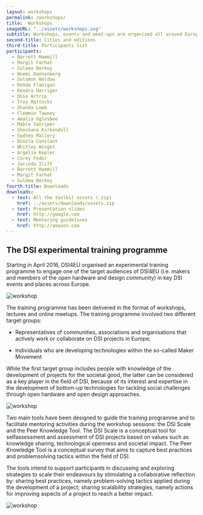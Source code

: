 ```yaml
---
layout: workshops
permalink: /workshops/
title:  Workshops
imageURL: "../assets/workshops.svg"
subtitle: Workshops, events and meet-ups are organized all around Europe to built a DSI community-generated knowledge and promote social sustainable growth.
second-title: Cities and editions
third-title: Participants list
participants:
  - Barrett Hammill
  - Margit Farhat
  - Sulema Berkey
  - Noemi Dannenberg
  - Solomon Waldow
  - Ronda Flanigan
  - Kendra Harriger
  - Onie Artrip
  - Troy Mattocks
  - Shanda Loeb
  - Clemmie Tawney
  - Amalia Oglesbee
  - Mable Vanriper
  - Shoshana Kirkendoll
  - Sydney Mallery
  - Donita Constant
  - Whitley Winget
  - Argelia Kepler
  - Corey Fedor
  - Jacinda Iliff
  - Barrett Hammill
  - Margit Farhat
  - Sulema Berkey
fourth-title: Downloads
downloads:
  - text: All the toolkit assets (.zip)
    href: ../assets/downloads/assets.zip
  - text: Presentation slides
    href: http://google.com
  - text: Mentoring guidelines
    href: http://amazon.com
---
```


## The DSI experimental training programme

Starting in April 2016, DSI4EU organised an experimental training programme to engage one of the target audiences of DSI4EU (i.e. makers and members of the open hardware and design community) in key DSI events and places across Europe.

![workshop](../assets/pics/Geneva.jpg)

 The training programme has been delivered in the format of workshops, lectures and online meetups.  The training programme involved two different target groups:

- Representatives of communities, associations and organisations that actively work or collaborate on DSI projects in Europe;


- Individuals who are developing technologies within the so-called Maker Movement 

While the first target group includes people with knowledge of the development of projects for the societal good, the latter can be considered as a key player in the field of DSI, because of its interest and expertise in the development of bottom-up technologies for tackling social challenges through open hardware and open design approaches.

![workshop](../assets/pics/Torino.jpg)

Two main tools have been designed to guide the training programme and to facilitate mentoring activities during the workshop sessions: the DSI Scale and the Peer Knowledge Tool. The DSI Scale is a conceptual tool for selfassessment and assessment of DSI projects based on values such as knowledge sharing, technological openness and societal impact. The Peer Knowledge Tool is a conceptual survey that aims to capture best practices and problemsolving tactics within the field of DSI.

The tools intend to support participants in discussing and exploring strategies to scale their endeavours by stimulating a collaborative reflection by:
sharing best practices, namely problem-solving tactics applied during the development of a project;
sharing scalability strategies, namely actions for improving aspects of a project to reach a better impact.

![workshop](../assets/pics/Copenhagen.jpg)

